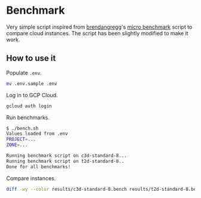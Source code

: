 # Benchmark

Very simple script inspired from [brendangregg](https://github.com/brendangregg)'s [micro benchmark](https://github.com/brendangregg/Misc/blob/master/microbenchmarks/microbench_ubuntu.sh) script to compare cloud instances. The script has been slightly modified to make it work.

## How to use it

Populate `.env`.

```bash
mv .env.sample .env
```

Log in to GCP Cloud.

```bash
gcloud auth login
```

Run benchmarks.
```bash
$ ./bench.sh
Values loaded from .env
PROJECT=...
ZONE=...

Running benchmark script on c3d-standard-8...
Running benchmark script on t2d-standard-8..
Done for all benchmarks!
```

Compare instances.

```bash
diff -wy --color results/c3d-standard-8.bench results/t2d-standard-8.bench
```
